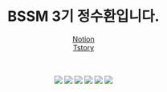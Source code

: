 <div align="center">

<h1>BSSM 3기 정수환입니다.</h1>

[Notion](https://wandering-confidence-5d5.notion.site/8ddc897fb4ac456b902e4b576fa3fe75?pvs=4) <br>
[Tstory](https://suhwax423.tistory.com/)<br>

<br/>
<br/>

<img src="https://img.shields.io/badge/Spring-6DB33F?style=flat-square&logo=Spring&logoColor=white"/>
<img src="https://img.shields.io/badge/Arduino-00979D?style=flat-square&logo=arduino&logoColor=white"/>
<img src="https://img.shields.io/badge/Python-3776AB?style=flat-square&logo=Python&logoColor=white"/>
<img src="https://img.shields.io/badge/MySQL-4479A1?style=flat-square&logo=MySQL&logoColor=white"/>
<img src="https://img.shields.io/badge/C-A8B9CC?style=flat-square&logo=C&logoColor=white"/>
<img src="https://img.shields.io/badge/GitHub-181717?style=flat-square&logo=GitHub&logoColor=white"/>

</div>
